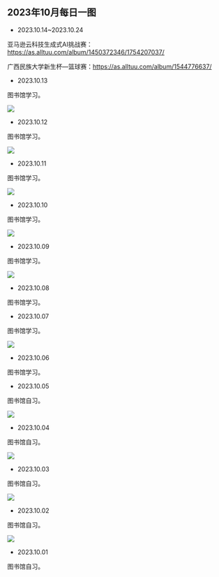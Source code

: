 ## 2023年10月每日一图

- 2023.10.14~2023.10.24

亚马逊云科技生成式AI挑战赛：https://as.alltuu.com/album/1450372346/1754207037/

广西民族大学新生杯—篮球赛：https://as.alltuu.com/album/1544776637/

- 2023.10.13

图书馆学习。

![](https://vip2.loli.io/2023/10/13/oBkyQbra3WIse2h.webp)

- 2023.10.12

图书馆学习。

![](https://vip2.loli.io/2023/10/13/yr1S8XQ3OJu5izW.webp)

- 2023.10.11

图书馆学习。

![](https://vip2.loli.io/2023/10/13/Nd4fqvltFmS6WjX.webp)

- 2023.10.10

图书馆学习。

![](https://vip2.loli.io/2023/10/11/EBjZ6bszDU8vLiK.webp)

- 2023.10.09

图书馆学习。

![](https://vip2.loli.io/2023/10/11/TDuEXF24cMabwpv.webp)

- 2023.10.08

图书馆学习。

- 2023.10.07

图书馆学习。

![](https://vip2.loli.io/2023/10/11/ZiQzx2LcflDE6q4.webp)

- 2023.10.06

图书馆学习。

- 2023.10.05

图书馆自习。

![](https://vip2.loli.io/2023/10/05/xESkDNIrG53e2oq.webp)

- 2023.10.04

图书馆自习。

![](https://vip2.loli.io/2023/10/05/Pd9KayCnshkFxVS.webp)

- 2023.10.03

图书馆自习。

![](https://vip2.loli.io/2023/10/03/HywsJz2kLhSam94.webp)

- 2023.10.02

图书馆自习。

![](https://vip2.loli.io/2023/10/03/wvNE9sYZPTgIF3W.webp)

- 2023.10.01

图书馆自习。

